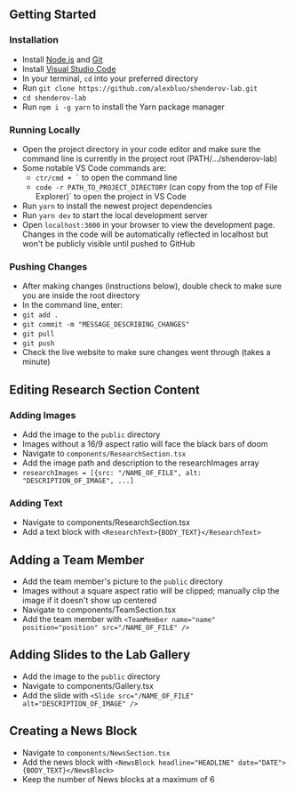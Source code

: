 ## Getting Started

### Installation

- Install [Node.js](https://nodejs.org/en/download/) and [Git](https://git-scm.com/downloads)
- Install [Visual Studio Code](https://code.visualstudio.com/download)
- In your terminal, `cd` into your preferred directory
- Run `git clone https://github.com/alexbluo/shenderov-lab.git`
- `cd shenderov-lab`
- Run `npm i -g yarn` to install the Yarn package manager

### Running Locally

- Open the project directory in your code editor and make sure the command line is currently in the project root (PATH/.../shenderov-lab)
- Some notable VS Code commands are:
  - `` ctr/cmd + ` `` to open the command line
  - `code -r PATH_TO_PROJECT_DIRECTORY` (can copy from the top of File Explorer)` to open the project in VS Code
- Run `yarn` to install the newest project dependencies
- Run `yarn dev` to start the local development server
- Open `localhost:3000` in your browser to view the development page. Changes in the code will be automatically reflected in localhost but won't be publicly visible until pushed to GitHub

### Pushing Changes

- After making changes (instructions below), double check to make sure you are inside the root directory
- In the command line, enter:
- `git add .`
- `git commit -m "MESSAGE_DESCRIBING_CHANGES"`
- `git pull`
- `git push`
- Check the live website to make sure changes went through (takes a minute)

## Editing Research Section Content

### Adding Images

- Add the image to the `public` directory
- Images without a 16/9 aspect ratio will face the black bars of doom
- Navigate to `components/ResearchSection.tsx`
- Add the image path and description to the researchImages array
- `researchImages = [{src: "/NAME_OF_FILE", alt: "DESCRIPTION_OF_IMAGE", ...]`

### Adding Text

- Navigate to components/ResearchSection.tsx
- Add a text block with `<ResearchText>{BODY_TEXT}</ResearchText>`

## Adding a Team Member

- Add the team member's picture to the `public` directory
- Images without a square aspect ratio will be clipped; manually clip the image if it doesn't show up centered
- Navigate to components/TeamSection.tsx
- Add the team member with `<TeamMember name="name" position="position" src="/NAME_OF_FILE" />`

## Adding Slides to the Lab Gallery

- Add the image to the `public` directory
- Navigate to components/Gallery.tsx
- Add the slide with `<Slide src="/NAME_OF_FILE" alt="DESCRIPTION_OF_IMAGE" />`

## Creating a News Block

- Navigate to `components/NewsSection.tsx`
- Add the news block with `<NewsBlock headline="HEADLINE" date="DATE">{BODY_TEXT}</NewsBlock>`
- Keep the number of News blocks at a maximum of 6
